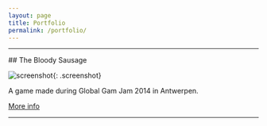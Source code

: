 ```yaml
---
layout: page
title: Portfolio
permalink: /portfolio/
---
```



<hr/>
## The Bloody Sausage

![screenshot](http://globalgamejam.org/sites/default/files/styles/game_sidebar__wide/public/game/featured_image/the_bloody_sausage_ggj14_0.png?itok=8pKQVzx6){: .screenshot}

A game made during Global Gam Jam 2014 in Antwerpen.

[More info](http://globalgamejam.org/2014/games/bloody-sausage)

<div class="separator"></div>

<hr/>
